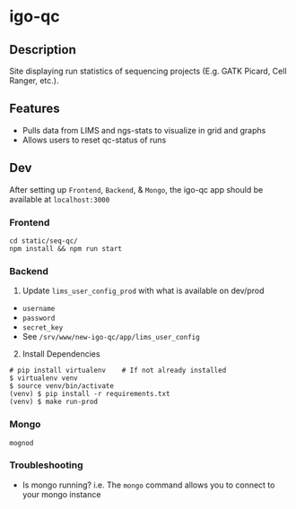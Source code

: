 # igo-qc

## Description
Site displaying run statistics of sequencing projects (E.g. GATK Picard, Cell Ranger, etc.). 

## Features
* Pulls data from LIMS and ngs-stats to visualize in grid and graphs
* Allows users to reset qc-status of runs

## Dev
After setting up `Frontend`, `Backend`, & `Mongo`, the igo-qc app should be available at `localhost:3000`

### Frontend
```
cd static/seq-qc/
npm install && npm run start
```

### Backend
1. Update `lims_user_config_prod` with what is available on dev/prod
  * `username`
  * `password`
  * `secret_key` 
* See `/srv/www/new-igo-qc/app/lims_user_config`

2. Install Dependencies
```
# pip install virtualenv	# If not already installed
$ virtualenv venv
$ source venv/bin/activate
(venv) $ pip install -r requirements.txt
(venv) $ make run-prod
```

### Mongo
```
mognod
```

### Troubleshooting
* Is mongo running? i.e. The `mongo` command allows you to connect to your mongo instance
